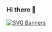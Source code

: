 ### Hi there 👋
[![SVG Banners](https://svg-banners.vercel.app/api?type=luminance&text1=Krishanu%20Dev%20🌻&width=800&height=400)](https://github.com/Akshay090/svg-banners)
<!--
**kd1995-max/kd1995-max** is a ✨ _special_ ✨ repository because its `README.md` (this file) appears on your GitHub profile.

Here are some ideas to get you started:

- 🔭 I’m currently working on ...
- 🌱 I’m currently learning ...
- 👯 I’m looking to collaborate on ...
- 🤔 I’m looking for help with ...
- 💬 Ask me about ...
- 📫 How to reach me: ...
- 😄 Pronouns: ...
- ⚡ Fun fact: ...
-->
